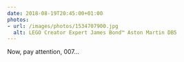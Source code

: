 ```yaml
---
date: 2018-08-19T20:45:00+01:00
photos:
- url: /images/photos/1534707900.jpg
  alt: LEGO Creator Expert James Bond™ Aston Martin DB5
---
```

Now, pay attention, 007...
